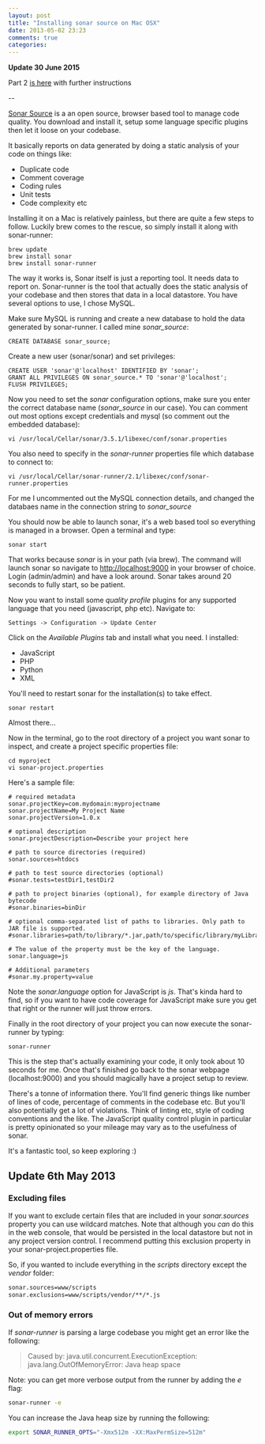 ```yaml
---
layout: post
title: "Installing sonar source on Mac OSX"
date: 2013-05-02 23:23
comments: true
categories:
---
```

**Update 30 June 2015**

Part 2 [is here](/2015/06/30/installing-sonar-source-on-mac-osx-part-2/) with further instructions

<span>--</span>

[Sonar Source](http://www.sonarsource.org/) is a an open source, browser based tool to manage code quality. You download and install it, setup some language specific plugins then let it loose on your codebase.

It basically reports on data generated by doing a static analysis of your code on things like:

* Duplicate code
* Comment coverage
* Coding rules
* Unit tests
* Code complexity etc

Installing it on a Mac is relatively painless, but there are quite a few steps to follow. Luckily brew comes to the rescue, so simply install it along with sonar-runner:


```
brew update
brew install sonar
brew install sonar-runner
```

The way it works is, Sonar itself is just a reporting tool. It needs data to report on. Sonar-runner is the tool that actually does the static analysis of your codebase and then stores that data in a local datastore. You have several options to use, I chose MySQL.

Make sure MySQL is running and create a new database to hold the data generated by sonar-runner. I called mine _sonar_source_:

```
CREATE DATABASE sonar_source;
```

Create a new user (sonar/sonar) and set privileges:

```
CREATE USER 'sonar'@'localhost' IDENTIFIED BY 'sonar';
GRANT ALL PRIVILEGES ON sonar_source.* TO 'sonar'@'localhost';
FLUSH PRIVILEGES;
```

Now you need to set the _sonar_ configuration options, make sure you enter the correct database name (_sonar_source_ in our case). You can comment out most options except credentials and mysql (so comment out the embedded database):

```
vi /usr/local/Cellar/sonar/3.5.1/libexec/conf/sonar.properties
```

You also need to specify in the _sonar-runner_ properties file which database to connect to:

```
vi /usr/local/Cellar/sonar-runner/2.1/libexec/conf/sonar-runner.properties
```

For me I uncommented out the MySQL connection details, and changed the databaes name in the connection string to _sonar_source_

You should now be able to launch sonar, it's a web based tool so everything is managed in a browser. Open a terminal and type:

```
sonar start
```

That works because _sonar_ is in your path (via brew). The command will launch sonar so navigate to [http://localhost:9000](http://localhost:9000) in your browser of choice. Login (admin/admin) and have a look around. Sonar takes around 20 seconds to fully start, so be patient.

Now you want to install some _quality profile_ plugins for any supported language that you need (javascript, php etc). Navigate to:

	Settings -> Configuration -> Update Center

Click on the _Available Plugins_ tab and install what you need. I installed:

* JavaScript
* PHP
* Python
* XML

You'll need to restart sonar for the installation(s) to take effect.

```
sonar restart
```

Almost there...

Now in the terminal, go to the root directory of a project you want sonar to inspect, and create a project specific properties file:

```
cd myproject
vi sonar-project.properties
```

Here's a sample file:

```
# required metadata
sonar.projectKey=com.mydomain:myprojectname
sonar.projectName=My Project Name
sonar.projectVersion=1.0.x

# optional description
sonar.projectDescription=Describe your project here

# path to source directories (required)
sonar.sources=htdocs

# path to test source directories (optional)
#sonar.tests=testDir1,testDir2

# path to project binaries (optional), for example directory of Java bytecode
#sonar.binaries=binDir

# optional comma-separated list of paths to libraries. Only path to JAR file is supported.
#sonar.libraries=path/to/library/*.jar,path/to/specific/library/myLibrary.jar,parent/*/*.jar

# The value of the property must be the key of the language.
sonar.language=js

# Additional parameters
#sonar.my.property=value
```
Note the _sonar.language_ option for JavaScript is _js_. That's kinda hard to find, so if you want to have code coverage for JavaScript make sure you get that right or the runner will just throw errors.

Finally in the root directory of your project you can now execute the sonar-runner by typing:

```
sonar-runner
```

This is the step that's actually examining your code, it only took about 10 seconds for me. Once that's finished go back to the sonar webpage (localhost:9000) and you should magically have a project setup to review.

There's a tonne of information there. You'll find generic things like number of lines of code, percentage of comments in the codebase etc. But you'll also potentially get a lot of violations. Think of linting etc, style of coding conventions and the like. The JavaScript quality control plugin in particular is pretty opinionated so your mileage may vary as to the usefulness of sonar.

It's a fantastic tool, so keep exploring :)

## Update 6th May 2013
### Excluding files
If you want to exclude certain files that are included in your _sonar.sources_ property you can use wildcard matches. Note that although you _can_ do this in the web console, that would be persisted in the local datastore but not in any project version control. I recommend putting this exclusion property in your sonar-project.properties file.

So, if you wanted to include everything in the _scripts_ directory except the _vendor_ folder:

```bash
sonar.sources=www/scripts
sonar.exclusions=www/scripts/vendor/**/*.js
```

### Out of memory errors
If _sonar-runner_ is parsing a large codebase you might get an error like the following:

> Caused by: java.util.concurrent.ExecutionException: java.lang.OutOfMemoryError: Java heap space

Note: you can get more verbose output from the runner by adding the _e_ flag:

```bash
sonar-runner -e
```

You can increase the Java heap size by running the following:

```bash
export SONAR_RUNNER_OPTS="-Xmx512m -XX:MaxPermSize=512m"
```
